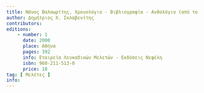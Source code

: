 ```yaml
---
title: Νάνος Βαλαωρίτης, Χρονολόγιο - Βιβλιογραφία - Ανθολόγιο (από το 1933 ως το 1999)
author: Δημήτριος Χ. Σκλαβενίτης
contributors: 
editions: 
    - number: 1
      date: 2000
      place: Αθήνα
      pages: 392
      info: Εταιρεία Λευκαδικών Μελετών - Εκδόσεις Νεφέλη
      isbn: 960-211-513-0
      price: 18
tag: [ Μελέτες ]
info: 
---
```

